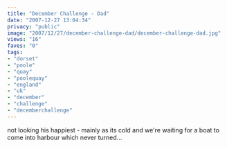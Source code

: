 ```yaml
---
title: "December Challenge - Dad"
date: "2007-12-27 13:04:34"
privacy: "public"
image: "2007/12/27/december-challenge-dad/december-challenge-dad.jpg"
views: "16"
faves: "0"
tags:
- "dorset"
- "poole"
- "quay"
- "poolequay"
- "england"
- "uk"
- "december"
- "challenge"
- "decemberchallenge"
---
```

not looking his happiest - mainly as its cold and we're waiting for a boat to come into harbour which never turned...

